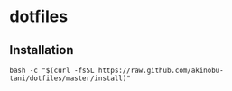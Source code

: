 # dotfiles

## Installation

```
bash -c "$(curl -fsSL https://raw.github.com/akinobu-tani/dotfiles/master/install)"
```
